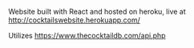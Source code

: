 Website built with React and hosted on heroku, live at http://cocktailswebsite.herokuapp.com/

Utilizes https://www.thecocktaildb.com/api.php
